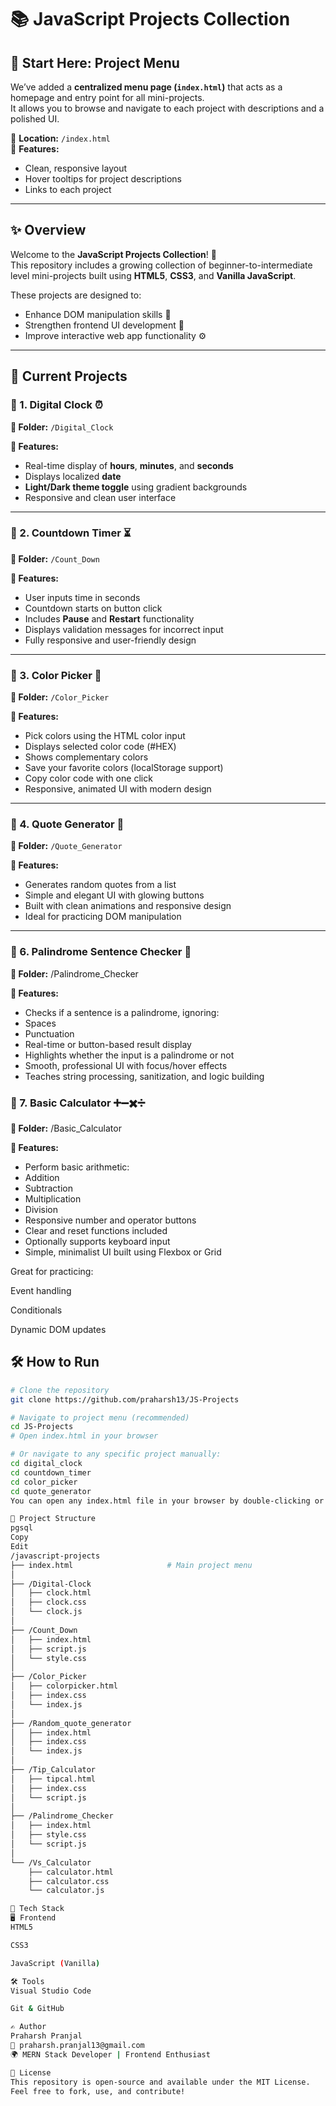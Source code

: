 # 📚 JavaScript Projects Collection

## 🧭 Start Here: Project Menu

We’ve added a **centralized menu page (`index.html`)** that acts as a homepage and entry point for all mini-projects.  
It allows you to browse and navigate to each project with descriptions and a polished UI.

📍 **Location:** `/index.html`  
🎯 **Features:**
- Clean, responsive layout
- Hover tooltips for project descriptions
- Links to each project

---

## ✨ Overview
Welcome to the **JavaScript Projects Collection**! 🚀  
This repository includes a growing collection of beginner-to-intermediate level mini-projects built using **HTML5**, **CSS3**, and **Vanilla JavaScript**.

These projects are designed to:
- Enhance DOM manipulation skills 🧩
- Strengthen frontend UI development 🎨
- Improve interactive web app functionality ⚙️

---

## 📁 Current Projects

### 🔹 1. Digital Clock ⏰  
**📂 Folder:** `/Digital_Clock`

**🧩 Features:**
- Real-time display of **hours**, **minutes**, and **seconds**
- Displays localized **date**
- **Light/Dark theme toggle** using gradient backgrounds
- Responsive and clean user interface

---

### 🔹 2. Countdown Timer ⏳  
**📂 Folder:** `/Count_Down`

**🧩 Features:**
- User inputs time in seconds
- Countdown starts on button click
- Includes **Pause** and **Restart** functionality
- Displays validation messages for incorrect input
- Fully responsive and user-friendly design

---

### 🔹 3. Color Picker 🎨  
**📂 Folder:** `/Color_Picker`

**🧩 Features:**
- Pick colors using the HTML color input
- Displays selected color code (#HEX)
- Shows complementary colors
- Save your favorite colors (localStorage support)
- Copy color code with one click
- Responsive, animated UI with modern design

---

### 🔹 4. Quote Generator 📝  
**📂 Folder:** `/Quote_Generator`

**🧩 Features:**
- Generates random quotes from a list
- Simple and elegant UI with glowing buttons
- Built with clean animations and responsive design
- Ideal for practicing DOM manipulation

---


### 🔹 6. Palindrome Sentence Checker 🔁
**📂 Folder:** /Palindrome_Checker

**🧩 Features:**
- Checks if a sentence is a palindrome, ignoring:
- Spaces
- Punctuation
- Real-time or button-based result display
- Highlights whether the input is a palindrome or not
- Smooth, professional UI with focus/hover effects
- Teaches string processing, sanitization, and logic  building

### 🔹 7. Basic Calculator ➕➖✖️➗
**📂 Folder:** /Basic_Calculator

**🧩 Features:**
- Perform basic arithmetic:
- Addition
- Subtraction
- Multiplication
- Division
- Responsive number and operator buttons
- Clear and reset functions included
- Optionally supports keyboard input
- Simple, minimalist UI built using Flexbox or Grid

Great for practicing:

Event handling

Conditionals

Dynamic DOM updates
## 🛠 How to Run

```bash
# Clone the repository
git clone https://github.com/praharsh13/JS-Projects

# Navigate to project menu (recommended)
cd JS-Projects
# Open index.html in your browser

# Or navigate to any specific project manually:
cd digital_clock
cd countdown_timer
cd color_picker
cd quote_generator
You can open any index.html file in your browser by double-clicking or dragging it into a browser window.

📂 Project Structure
pgsql
Copy
Edit
/javascript-projects
├── index.html                     # Main project menu
│
├── /Digital-Clock
│   ├── clock.html
│   ├── clock.css
│   └── clock.js
│
├── /Count_Down
│   ├── index.html
│   ├── script.js
│   └── style.css
│
├── /Color_Picker
│   ├── colorpicker.html
│   ├── index.css
│   └── index.js
│
├── /Random_quote_generator
│   ├── index.html
│   ├── index.css
│   └── index.js
│
├── /Tip_Calculator
│   ├── tipcal.html
│   ├── index.css
│   └── script.js
│
├── /Palindrome_Checker
│   ├── index.html
│   ├── style.css
│   └── script.js
│
└── /Vs_Calculator
    ├── calculator.html
    ├── calculator.css
    └── calculator.js

🧰 Tech Stack
🖥 Frontend
HTML5

CSS3

JavaScript (Vanilla)

🛠 Tools
Visual Studio Code

Git & GitHub

✍️ Author
Praharsh Pranjal
📧 praharsh.pranjal13@gmail.com
🌍 MERN Stack Developer | Frontend Enthusiast

📜 License
This repository is open-source and available under the MIT License.
Feel free to fork, use, and contribute!